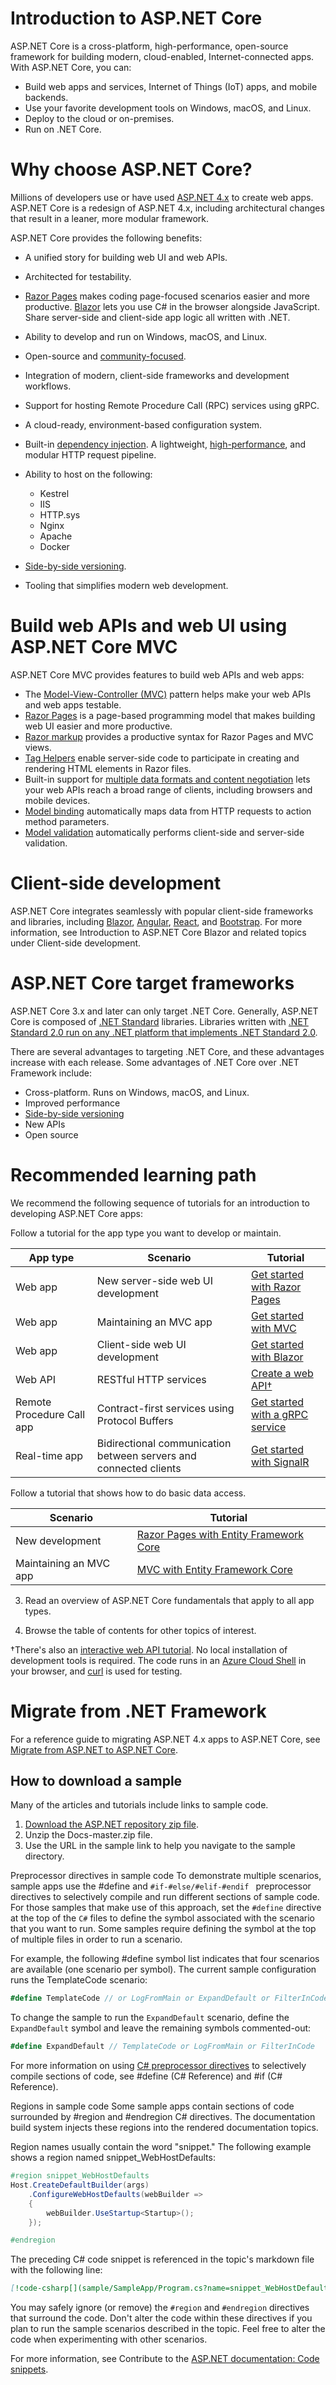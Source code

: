 # Introduction to ASP.NET Core


ASP.NET Core is a cross-platform, high-performance, open-source framework for building modern, cloud-enabled, Internet-connected apps. With ASP.NET Core, you can:

- Build web apps and services, Internet of Things (IoT) apps, and mobile backends.
- Use your favorite development tools on Windows, macOS, and Linux.
- Deploy to the cloud or on-premises.
- Run on .NET Core.

# Why choose ASP.NET Core?

Millions of developers use or have used [ASP.NET 4.x](https://docs.microsoft.com/en-us/aspnet/overview) to create web apps. ASP.NET Core is a redesign of ASP.NET 4.x, including architectural changes that result in a leaner, more modular framework.

ASP.NET Core provides the following benefits:

- A unified story for building web UI and web APIs.
- Architected for testability.
- [Razor Pages](https://docs.microsoft.com/en-us/aspnet/core/razor-pages/?view=aspnetcore-3.1) makes coding page-focused scenarios easier and more productive.
[Blazor](https://docs.microsoft.com/en-us/aspnet/core/blazor/?view=aspnetcore-3.1) lets you use C# in the browser alongside JavaScript. Share server-side and client-side app logic all written with .NET.
- Ability to develop and run on Windows, macOS, and Linux.
- Open-source and [community-focused](https://live.asp.net/).
- Integration of modern, client-side frameworks and development workflows.
- Support for hosting Remote Procedure Call (RPC) services using gRPC.
- A cloud-ready, environment-based configuration system.
- Built-in [dependency injection](https://docs.microsoft.com/en-us/aspnet/core/fundamentals/dependency-injection?view=aspnetcore-3.1).
A lightweight, [high-performance](https://github.com/aspnet/benchmarks), and modular HTTP request pipeline.
- Ability to host on the following:
     - Kestrel
     - IIS
     - HTTP.sys
     - Nginx
     - Apache
     - Docker

- [Side-by-side versioning](https://docs.microsoft.com/en-us/dotnet/standard/choosing-core-framework-server#side-by-side-net-versions-per-application-level).
- Tooling that simplifies modern web development.

# Build web APIs and web UI using ASP.NET Core MVC
ASP.NET Core MVC provides features to build web APIs and web apps:

- The [Model-View-Controller (MVC)](https://docs.microsoft.com/en-us/aspnet/core/mvc/overview?view=aspnetcore-3.1) pattern helps make your web APIs and web apps testable.
- [Razor Pages](https://docs.microsoft.com/en-us/aspnet/core/razor-pages/?view=aspnetcore-3.1) is a page-based programming model that makes building web UI easier and more productive.
- [Razor markup](https://docs.microsoft.com/en-us/aspnet/core/mvc/views/razor?view=aspnetcore-3.1) provides a productive syntax for Razor Pages and MVC views.
- [Tag Helpers](https://docs.microsoft.com/en-us/aspnet/core/mvc/views/tag-helpers/intro?view=aspnetcore-3.1) enable server-side code to participate in creating and rendering HTML elements in Razor files.
- Built-in support for [multiple data formats and content negotiation](https://docs.microsoft.com/en-us/aspnet/core/web-api/advanced/formatting?view=aspnetcore-3.1) lets your web APIs reach a broad range of clients, including browsers and mobile devices.
- [Model binding](https://docs.microsoft.com/en-us/aspnet/core/mvc/models/model-binding?view=aspnetcore-3.1) automatically maps data from HTTP requests to action method parameters.
- [Model validation](https://docs.microsoft.com/en-us/aspnet/core/mvc/models/validation?view=aspnetcore-3.1) automatically performs client-side and server-side validation.

# Client-side development

ASP.NET Core integrates seamlessly with popular client-side frameworks and libraries, including [Blazor](https://docs.microsoft.com/en-us/aspnet/core/blazor/?view=aspnetcore-3.1), [Angular](https://docs.microsoft.com/en-us/aspnet/core/client-side/spa/angular?view=aspnetcore-3.1), [React](https://docs.microsoft.com/en-us/aspnet/core/client-side/spa/react?view=aspnetcore-3.1), and [Bootstrap](https://getbootstrap.com/). For more information, see Introduction to ASP.NET Core Blazor and related topics under Client-side development.


# ASP.NET Core target frameworks
ASP.NET Core 3.x and later can only target .NET Core. Generally, ASP.NET Core is composed of [.NET Standard](https://docs.microsoft.com/en-us/dotnet/standard/net-standard) libraries. Libraries written with [.NET Standard 2.0 run on any .NET platform that implements .NET Standard 2.0](https://docs.microsoft.com/en-us/dotnet/standard/net-standard#net-implementation-support).

There are several advantages to targeting .NET Core, and these advantages increase with each release. Some advantages of .NET Core over .NET Framework include:

- Cross-platform. Runs on Windows, macOS, and Linux.
- Improved performance
- [Side-by-side versioning](https://docs.microsoft.com/en-us/dotnet/standard/choosing-core-framework-server#side-by-side-net-versions-per-application-level)
- New APIs
- Open source

# Recommended learning path
We recommend the following sequence of tutorials for an introduction to developing ASP.NET Core apps:

Follow a tutorial for the app type you want to develop or maintain.


| App type | Scenario | Tutorial |
|--------|-------|------|
Web app | New server-side  web UI development |	[Get started with Razor Pages](https://docs.microsoft.com/en-us/aspnet/core/tutorials/razor-pages/razor-pages-start?view=aspnetcore-3.1) |
|Web app |	Maintaining an MVC app | [Get started with MVC](https://docs.microsoft.com/en-us/aspnet/core/tutorials/first-mvc-app/start-mvc?view=aspnetcore-3.1) |
|Web app | Client-side web UI development |	[Get started with Blazor](https://dotnet.microsoft.com/learn/aspnet/blazor-tutorial/intro) |
| Web API |	RESTful HTTP services |	[Create a web API†](https://docs.microsoft.com/en-us/aspnet/core/tutorials/first-web-api?view=aspnetcore-3.1) |
| Remote Procedure Call app | Contract-first services using Protocol Buffers | [Get started with a gRPC service](https://docs.microsoft.com/en-us/aspnet/core/tutorials/grpc/grpc-start?view=aspnetcore-3.1) |
Real-time app |	Bidirectional communication between servers and connected clients	| [Get started with SignalR](https://docs.microsoft.com/en-us/aspnet/core/tutorials/signalr?view=aspnetcore-3.1) |

Follow a tutorial that shows how to do basic data access.


|Scenario	| Tutorial |
|----------|-----------|
|New development |[	Razor Pages with Entity Framework Core](https://docs.microsoft.com/en-us/aspnet/core/data/ef-rp/intro?view=aspnetcore-3.1) |
|Maintaining an MVC app	|[MVC with Entity Framework Core](https://docs.microsoft.com/en-us/aspnet/core/data/ef-mvc/intro?view=aspnetcore-3.1) |
3. Read an overview of ASP.NET Core fundamentals that apply to all app types.

4. Browse the table of contents for other topics of interest.

†There's also an [interactive web API tutorial](https://docs.microsoft.com/en-us/learn/modules/build-web-api-net-core). No local installation of development tools is required. The code runs in an [Azure Cloud Shell](https://azure.microsoft.com/features/cloud-shell/) in your browser, and [curl](https://curl.haxx.se/) is used for testing.

# Migrate from .NET Framework

For a reference guide to migrating ASP.NET 4.x apps to ASP.NET Core, see [Migrate from ASP.NET to ASP.NET Core](https://docs.microsoft.com/en-us/aspnet/core/migration/proper-to-2x/?view=aspnetcore-3.1).

## How to download a sample

Many of the articles and tutorials include links to sample code.

1. [Download the ASP.NET repository zip file](https://codeload.github.com/dotnet/AspNetCore.Docs/zip/master).
2. Unzip the Docs-master.zip file.
3. Use the URL in the sample link to help you navigate to the sample directory.

Preprocessor directives in sample code
To demonstrate multiple scenarios, sample apps use the #define and `#if-#else/#elif-#endif ` preprocessor directives to selectively compile and run different sections of sample code. For those samples that make use of this approach, set the `#define` directive at the top of the `C#` files to define the symbol associated with the scenario that you want to run. Some samples require defining the symbol at the top of multiple files in order to run a scenario.

For example, the following #define symbol list indicates that four scenarios are available (one scenario per symbol). The current sample configuration runs the TemplateCode scenario:

```C#
#define TemplateCode // or LogFromMain or ExpandDefault or FilterInCode
```

To change the sample to run the `ExpandDefault` scenario, define the `ExpandDefault` symbol and leave the remaining symbols commented-out:

```C#
#define ExpandDefault // TemplateCode or LogFromMain or FilterInCode
```

For more information on using [C# preprocessor directives](https://docs.microsoft.com/en-us/dotnet/csharp/language-reference/preprocessor-directives/) to selectively compile sections of code, see #define (C# Reference) and #if (C# Reference).

Regions in sample code
Some sample apps contain sections of code surrounded by #region and #endregion C# directives. The documentation build system injects these regions into the rendered documentation topics.

Region names usually contain the word "snippet." The following example shows a region named snippet_WebHostDefaults:

```C#
#region snippet_WebHostDefaults
Host.CreateDefaultBuilder(args)
    .ConfigureWebHostDefaults(webBuilder =>
    {
        webBuilder.UseStartup<Startup>();
    });

#endregion
```

The preceding C# code snippet is referenced in the topic's markdown file with the following line:

```Markdown
[!code-csharp[](sample/SampleApp/Program.cs?name=snippet_WebHostDefaults)]

```

You may safely ignore (or remove) the `#region` and `#endregion` directives that surround the code. Don't alter the code within these directives if you plan to run the sample scenarios described in the topic. Feel free to alter the code when experimenting with other scenarios.

For more information, see Contribute to the [ASP.NET documentation: Code snippets](https://github.com/dotnet/AspNetCore.Docs/blob/master/CONTRIBUTING.md#code-snippets).